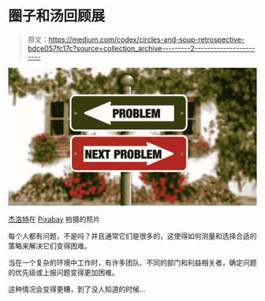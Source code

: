 # 圈子和汤回顾展

> 原文：<https://medium.com/codex/circles-and-soup-retrospective-bdce057fc17c?source=collection_archive---------2----------------------->

![](img/0af57b0326d89e224dc9cda8a0a29588.png)

[杰洛特](https://pixabay.com/pt/users/geralt-9301/)在 [Pixabay](https://pixabay.com/pt/) 拍摄的照片

每个人都有问题，不是吗？并且通常它们是很多的，这使得如何测量和选择合适的策略来解决它们变得困难。

当在一个复杂的环境中工作时，有许多团队、不同的部门和利益相关者，确定问题的优先级或上报问题变得更加困难。

这种情况会变得更糟，到了没人知道的时候…